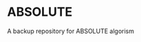 
<!-- README.md is generated from README.Rmd. Please edit that file -->

# ABSOLUTE

<!-- badges: start -->
<!-- badges: end -->

A backup repository for ABSOLUTE algorism
